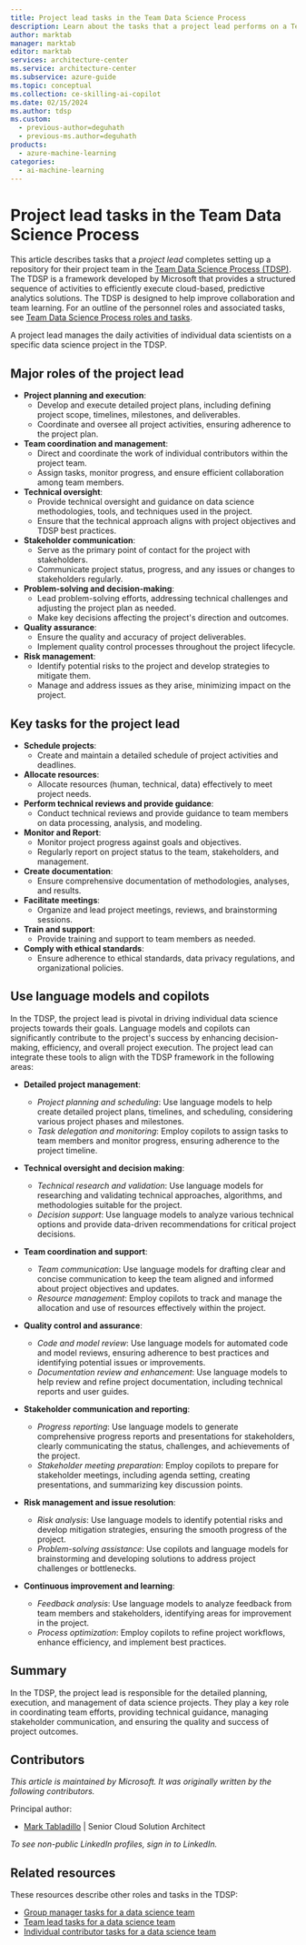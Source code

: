 ```yaml
---
title: Project lead tasks in the Team Data Science Process
description: Learn about the tasks that a project lead performs on a Team Data Science Process team, including how they can incorporate language models and copilots.
author: marktab
manager: marktab
editor: marktab
services: architecture-center
ms.service: architecture-center
ms.subservice: azure-guide
ms.topic: conceptual
ms.collection: ce-skilling-ai-copilot
ms.date: 02/15/2024
ms.author: tdsp
ms.custom:
  - previous-author=deguhath
  - previous-ms.author=deguhath
products:
  - azure-machine-learning
categories:
  - ai-machine-learning
---
```


# Project lead tasks in the Team Data Science Process

This article describes tasks that a *project lead* completes setting up a repository for their project team in the [Team Data Science Process (TDSP)](overview.yml). The TDSP is a framework developed by Microsoft that provides a structured sequence of activities to efficiently execute cloud-based, predictive analytics solutions. The TDSP is designed to help improve collaboration and team learning. For an outline of the personnel roles and associated tasks, see [Team Data Science Process roles and tasks](roles-tasks.md).

A project lead manages the daily activities of individual data scientists on a specific data science project in the TDSP. 

## Major roles of the project lead

-  **Project planning and execution**:
    -   Develop and execute detailed project plans, including defining project scope, timelines, milestones, and deliverables.
    -   Coordinate and oversee all project activities, ensuring adherence to the project plan.
-  **Team coordination and management**:
    -   Direct and coordinate the work of individual contributors within the project team.
    -   Assign tasks, monitor progress, and ensure efficient collaboration among team members.
-  **Technical oversight**:
    -   Provide technical oversight and guidance on data science methodologies, tools, and techniques used in the project.
    -   Ensure that the technical approach aligns with project objectives and TDSP best practices.
-  **Stakeholder communication**:
    -   Serve as the primary point of contact for the project with stakeholders.
    -   Communicate project status, progress, and any issues or changes to stakeholders regularly.
-  **Problem-solving and decision-making**:
    -   Lead problem-solving efforts, addressing technical challenges and adjusting the project plan as needed.
    -   Make key decisions affecting the project's direction and outcomes.
-  **Quality assurance**:
    -   Ensure the quality and accuracy of project deliverables.
    -   Implement quality control processes throughout the project lifecycle.
-  **Risk management**:
    -   Identify potential risks to the project and develop strategies to mitigate them.
    -   Manage and address issues as they arise, minimizing impact on the project.

## Key tasks for the project lead

-   **Schedule projects**:
    -   Create and maintain a detailed schedule of project activities and deadlines.
-   **Allocate resources**:
    -   Allocate resources (human, technical, data) effectively to meet project needs.
-   **Perform technical reviews and provide guidance**:
    -   Conduct technical reviews and provide guidance to team members on data processing, analysis, and modeling.
-   **Monitor and Report**:
    -   Monitor project progress against goals and objectives.
    -   Regularly report on project status to the team, stakeholders, and management.
-   **Create documentation**:
    -   Ensure comprehensive documentation of methodologies, analyses, and results.
-   **Facilitate meetings**:
    -   Organize and lead project meetings, reviews, and brainstorming sessions.
-   **Train and support**:
    -   Provide training and support to team members as needed.
-   **Comply with ethical standards**:
    -   Ensure adherence to ethical standards, data privacy regulations, and organizational policies.
   
## Use language models and copilots

In the TDSP, the project lead is pivotal in driving individual data science projects towards their goals. Language models and copilots can significantly contribute to the project's success by enhancing decision-making, efficiency, and overall project execution. The project lead can integrate these tools to align with the TDSP framework in the following areas:

- **Detailed project management**:

  -   *Project planning and scheduling*: Use language models to help create detailed project plans, timelines, and scheduling, considering various project phases and milestones.
  -   *Task delegation and monitoring*: Employ copilots to assign tasks to team members and monitor progress, ensuring adherence to the project timeline.

- **Technical oversight and decision making**:

  -   *Technical research and validation*: Use language models for researching and validating technical approaches, algorithms, and methodologies suitable for the project.
  -   *Decision support*: Use language models to analyze various technical options and provide data-driven recommendations for critical project decisions.

- **Team coordination and support**:

  -   *Team communication*: Use language models for drafting clear and concise communication to keep the team aligned and informed about project objectives and updates.
  -   *Resource management*: Employ copilots to track and manage the allocation and use of resources effectively within the project.

- **Quality control and assurance**:

  -   *Code and model review*: Use language models for automated code and model reviews, ensuring adherence to best practices and identifying potential issues or improvements.
  -   *Documentation review and enhancement*: Use language models to help review and refine project documentation, including technical reports and user guides.

- **Stakeholder communication and reporting**:

  -   *Progress reporting*: Use language models to generate comprehensive progress reports and presentations for stakeholders, clearly communicating the status, challenges, and achievements of the project.
  -   *Stakeholder meeting preparation*: Employ copilots to prepare for stakeholder meetings, including agenda setting, creating presentations, and summarizing key discussion points.

- **Risk management and issue resolution**:

  -   *Risk analysis*: Use language models to identify potential risks and develop mitigation strategies, ensuring the smooth progress of the project.
  -   *Problem-solving assistance*: Use copilots and language models for brainstorming and developing solutions to address project challenges or bottlenecks.

- **Continuous improvement and learning**:

  -   *Feedback analysis*: Use language models to analyze feedback from team members and stakeholders, identifying areas for improvement in the project.
  -   *Process optimization*: Employ copilots to refine project workflows, enhance efficiency, and implement best practices.

## Summary

In the TDSP, the project lead is responsible for the detailed planning, execution, and management of data science projects. They play a key role in coordinating team efforts, providing technical guidance, managing stakeholder communication, and ensuring the quality and success of project outcomes.

## Contributors

*This article is maintained by Microsoft. It was originally written by the following contributors.* 

Principal author:

 - [Mark Tabladillo](https://www.linkedin.com/in/marktab/) | Senior Cloud Solution Architect

*To see non-public LinkedIn profiles, sign in to LinkedIn.*

## Related resources

These resources describe other roles and tasks in the TDSP:

- [Group manager tasks for a data science team](group-manager-tasks.md)
- [Team lead tasks for a data science team](team-lead-tasks.md)
- [Individual contributor tasks for a data science team](project-ic-tasks.md)
